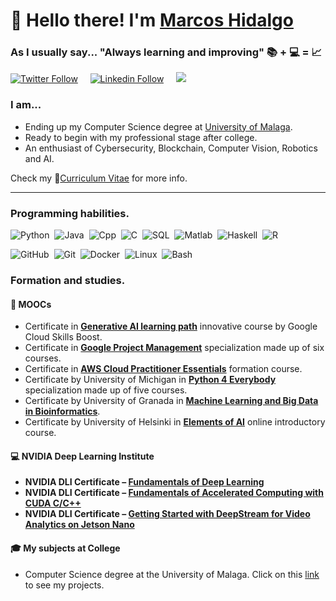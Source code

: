 # 👋 Hello there! I'm [Marcos Hidalgo][curriculum] 
### As I usually say... "Always learning and improving" 📚 + 💻 =  📈

[![Twitter Follow](https://img.shields.io/twitter/follow/marcoshidalgob?color=%231DA1F2&label=Twitter&logo=twitter&style=plastic)](https://twitter.com/marcoshidalgob)&nbsp;&nbsp;&nbsp;&nbsp;
[![Linkedin Follow](https://img.shields.io/twitter/url?url=https://www.linkedin.com/in/marcoshidalgobcolor=%231DA1F2&label=LinkedIn&logo=linkedin&style=social)](https://www.linkedin.com/in/marcoshidalgob)&nbsp;&nbsp;&nbsp;&nbsp;
<a href="mailto:marcoshidalgobanos@gmail.com?subject=Hi%20Marcos%20Hidalgo"><img src="https://img.shields.io/badge/gmail-%23D14836.svg?&style=flat&logo=gmail&logoColor=white" /></a> 


### I am...
* Ending up my Computer Science degree at [University of Malaga](https://www.uma.es/#gsc.tab=0).
* Ready to begin with my professional stage after college.
* An enthusiast of Cybersecurity, Blockchain, Computer Vision, Robotics and AI.

Check my 📄[Curriculum Vitae][curriculum] for more info.

---

### Programming habilities.

![Python](https://img.shields.io/badge/Python-3776AB?style=flat&logo=python&logoColor=white)&nbsp;
![Java](https://img.shields.io/badge/Java-ED8B00?style=flat&logo=java&logoColor=white)&nbsp;
![Cpp](https://img.shields.io/badge/C%2B%2B-00599C?style=flat&logo=c%2B%2B&logoColor=white)&nbsp;
![C](https://img.shields.io/badge/C-00599C?style=flat&logo=c&logoColor=white)&nbsp;
![SQL](https://img.shields.io/badge/SQL-F80000.svg?&style=flat&logo=oracle&logoColor=white)&nbsp;
![Matlab](https://img.shields.io/badge/Matlab-905020.svg?&style=flat&logo=Matlab&logoColor=white)&nbsp;
![Haskell](https://img.shields.io/badge/Haskell-3776AB.svg?&style=flat&logo=haskell&logoColor=white)&nbsp;
![R](https://img.shields.io/badge/R-003B57.svg?&style=flat&logo=R&logoColor=white)&nbsp;
&nbsp;&nbsp;&nbsp;

![GitHub](https://img.shields.io/badge/-GitHub-181717?style=flat&logo=github)&nbsp;
![Git](https://img.shields.io/badge/-Git-181717?style=flat&logo=git)&nbsp;
![Docker](https://img.shields.io/badge/-Docker-181717?style=flat&logo=docker)&nbsp;
![Linux](https://img.shields.io/badge/Linux-181717?style=flat&logo=linux)&nbsp;
![Bash](https://img.shields.io/badge/Shell_Script-121011?style=flat&logo=gnu-bash&logoColor=white)&nbsp;
&nbsp;&nbsp;&nbsp;


### Formation and studies.

#### 🚀 MOOCs 
*  Certificate in **[Generative AI learning path](https://www.cloudskillsboost.google/journeys/118)** innovative course by Google Cloud Skills Boost.
*  Certificate in **[Google Project Management](https://www.coursera.org/professional-certificates/google-project-management?)** specialization made up of six courses.
*  Certificate in **[AWS Cloud Practitioner Essentials](https://www.coursera.org/account/accomplishments/certificate/PJSDDP553UCD)** formation course.
*  Certificate by University of Michigan in **[Python 4 Everybody](https://www.coursera.org/specializations/python)** specialization made up of five courses.
*  Certificate by University of Granada in **[Machine Learning and Big Data in Bioinformatics](https://abierta.ugr.es/course/view.php?id=57)**.
*  Certificate by University of Helsinki in **[Elements of AI](https://course.elementsofai.com/)** online introductory course.

#### 💻 NVIDIA Deep Learning Institute 
*  **NVIDIA DLI Certificate – [Fundamentals of Deep Learning](https://courses.nvidia.com/certificates/fa23c9b1177f481e98165b17fb69fc9d)**
*  **NVIDIA DLI Certificate – [Fundamentals of Accelerated Computing with CUDA C/C++](https://courses.nvidia.com/certificates/9cdf38e81db44420b09072d8b91d7e85)** 
*  **NVIDIA DLI Certificate – [Getting Started with DeepStream for Video Analytics on Jetson Nano](https://courses.nvidia.com/certificates/22239167c9994f60884829f671b29c3a)** 


#### 🎓 My subjects at College
- Computer Science degree at the University of Malaga. Click on this [link](https://github.com/MarkosHB/MarkosHB/blob/main/UniversitySubjects.md) to see my projects.


<!-- LINKS -->
[curriculum]: ./MarcosHidalgoCV.pdf

